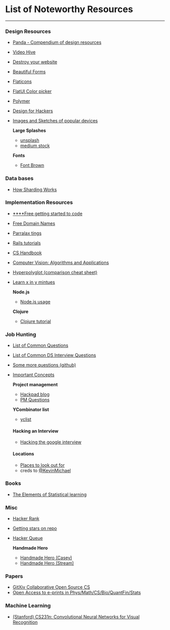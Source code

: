 # List of Noteworthy Resources
___


### Design Resources
- [Panda - Compendium of design resources](https://usepanda.com/app/#/)
- [Video Hive](http://videohive.net/)
- [Destroy your website](http://kickassapp.com/)
- [Beautiful Forms](http://www.typeform.com/)
- [Flaticons](http://flaticons.net/)
- [FlatUI Color picker](http://www.flatuicolorpicker.com/)
- [Polymer](https://www.polymer-project.org/)
- [Design for Hackers](http://designforhackers.com/)
- [Images and Sketches of popular devices](http://facebook.design/devices)

	**Large Splashes**
	- [unsplash](https://unsplash.com/)
	- [medium stock](https://medium.com/@dustin/stock-photos-that-dont-suck-62ae4bcbe01b)

	**Fonts**
	- [Font Brown](http://fontsinuse.com/typefaces/7385/ll-brown)

### Data bases
- [How Sharding Works](https://medium.com/@jeeyoungk/how-sharding-works-b4dec46b3f6#.9d57juw8x)

### Implementation Resources
- [****Free getting started to code](http://upskillcourses.com/p/essential-web-developer-course)
- [Free Domain Names](http://register.freenom.com/)
- [Parralax tings](http://keithclark.co.uk/articles/pure-css-parallax-websites/)
- [Rails tutorials](https://medium.com/@mackenziechild/how-i-finally-learned-rails-95e9b832675b)
- [CS Handbook](http://www.thecshandbook.com/)
- [Computer Vision: Algorithms and Applications](http://szeliski.org/Book/)
- [Hyperpolyglot (comparison cheat sheet)](http://hyperpolyglot.org/cpp)
- [Learn x in y mintues](http://learnxinyminutes.com/)

	**Node.js**
	- [Node.js usage](http://stackoverflow.com/questions/5062614/how-to-decide-when-to-use-node-js)

	**Clojure**
	- [Clojure tutorial](http://www.4clojure.com/)


### Job Hunting
- [List of Common Questions ](https://oj.leetcode.com/problems/)
- [List of Common DS Interview Questions ](http://www.kdnuggets.com/2016/02/21-data-science-interview-questions-answers.html)
- [Some more questions (github)](https://github.com/senghuot/Interview)
- [Important Concepts](https://github.com/stolksdorf/CS-Compendium)

	**Project management**
	- [Hackpad blog](https://productmanagement.hackpad.com/I-love-Product-Management-LNdfwFBKtoO)
	- [PM Questions](http://www.thepminterview.com)
	
	**YCombinator list**
	- [yclist](http://yclist.com/)

	#### Hacking an Interview
	- [Hacking the google interview](http://courses.csail.mit.edu/iap/interview/Hacking_a_Google_Interview_Handout_1.pdf)

	#### Locations
	- [Places to look out for](http://a16z.com/seeds/)
	- creds to [@KevinMichael](https://github.com/kevin1michael)

### Books
- [The Elements of Statistical learning](http://web.stanford.edu/~hastie/local.ftp/Springer/OLD/ESLII_print4.pdf)

### Misc
- [Hacker Rank](https://www.hackerrank.com/)
- [Getting stars on repo](https://medium.com/@cwRichardKim/how-to-get-hundreds-of-stars-on-your-github-project-345b065e20a2)
- [Hacker Queue](http://hackerqueue.io/)

	**Handmade Hero**
	- [Handmade Hero (Casey)](http://mollyrocket.com/casey/about.html)
	- [Handmade Hero (Stream)](http://www.twitch.tv/handmade_hero)

### Papers
- [GitXiv Collaborative Open Source CS](http://www.gitxiv.com/)
- [Open Access to e-prints in Phys/Math/CS/Bio/QuantFin/Stats](https://arxiv.org/)


### Machine Learning
- [(Stanford) CS231n: Convolutional Neural Networks for Visual Recognition](http://cs231n.stanford.edu/)
